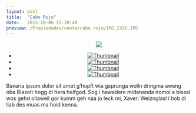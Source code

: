 ```yaml
---
layout: post
title:  "Cabo Rojo"
date:   2015-10-06 15:39:40
preview: /Propiedades/venta/cabo rojo/IMG_2335.JPG
---
```


<center>
	<div class="mainImg">
		<img src="/Edweb/Propiedades/venta/cabo rojo/IMG_2335.JPG" class="custom">
	</div>
	<ul class="thumbnails">
	  <li>
	    <a href="/Edweb/Propiedades/venta/cabo rojo/IMG_2335.JPG">
	      <img class="thumbnails" src="/Edweb/Propiedades/venta/cabo rojo/IMG_2335.JPG" alt="Thumbnail">
	    </a>
	  </li>
	  <li>
	    <a href="/Propiedades/venta/cabo rojo/IMG_2342.JPG">
	      <img class="thumbnails" src="/Edweb/Propiedades/venta/cabo rojo/IMG_2342.JPG" alt="Thumbnail">
	    </a>
	  </li>
	  <li>
	    <a href="/Propiedades/venta/cabo rojo/IMG_2343.JPG">
	      <img class="thumbnails" src="/Edweb/Propiedades/venta/cabo rojo/IMG_2343.JPG" alt="Thumbnail">
	    </a>
	  </li>
	  <li>
	    <a href="/Propiedades/venta/cabo rojo/IMG_2344.JPG">
	      <img class="thumbnails" src="/Edweb/Propiedades/venta/cabo rojo/IMG_2344.JPG" alt="Thumbnail">
	    </a>
	  </li>
	</ul>
	<script src="https://ajax.googleapis.com/ajax/libs/jquery/1.9.1/jquery.min.js"></script>
	<script type="text/javascript" src="/js/jquery.simpleGal.js"></script>
	<script>
		$(document).ready(function () {
			$('.thumbnails').simpleGal({
				mainImage: '.custom'
			});
		});
	</script>
</center>

Bavaria ipsum dolor sit amet g’hupft wia gsprunga wolln dringma aweng oba Biazelt hogg di hera helfgod. Sog i hawadere midananda nomoi a bissal wos gehd ollaweil gor kumm geh naa jo leck mi, Xaver: Weiznglasl i hob di liab des muas ma hoid kenna.
